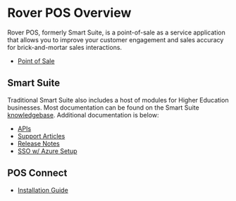 # Rover POS Overview

<PageHeader />

Rover POS, formerly Smart Suite, is a point-of-sale as a service application that allows you to improve your customer engagement and sales accuracy for brick-and-mortar sales interactions.

* [Point of Sale](pos/README.md)

## Smart Suite

Traditional Smart Suite also includes a host of modules for Higher Education businesses. Most documentation can be found on the Smart Suite [knowledgebase](https://training.total-computing.com/). Additional documentation is below:

* [APIs](api/README.md)  
* [Support Articles](support-articles/README.md)  
* [Release Notes](release-notes/README.md)  
* [SSO w/ Azure Setup](sso-with-azure-setup/README.md)  

## POS Connect

* [Installation Guide](../pos-connect/README.md)  
  
<PageFooter />
